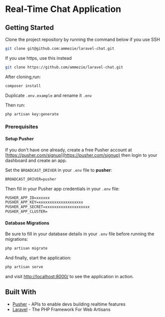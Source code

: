 # Real-Time Chat Application


## Getting Started

Clone the project repository by running the command below if you use SSH

```bash
git clone git@github.com:ammezie/laravel-chat.git
```

If you use https, use this instead

```bash
git clone https://github.com/ammezie/laravel-chat.git
```

After cloning,run:

```bash
composer install
```

Duplicate `.env.example` and rename it `.env`

Then run:

```bash
php artisan key:generate
```

### Prerequisites

#### Setup Pusher

If you don't have one already, create a free Pusher account at [https://pusher.com/signup](https://pusher.com/signup) then login to your dashboard and create an app.

Set the `BROADCAST_DRIVER` in your `.env` file to **pusher**:

```txt
BROADCAST_DRIVER=pusher
```

Then fill in your Pusher app credentials in your `.env` file:

```txt
PUSHER_APP_ID=xxxxxx
PUSHER_APP_KEY=xxxxxxxxxxxxxxxxxxxx
PUSHER_APP_SECRET=xxxxxxxxxxxxxxxxxxxx
PUSHER_APP_CLUSTER=
```

#### Database Migrations

Be sure to fill in your database details in your `.env` file before running the migrations:

```bash
php artisan migrate
```

And finally, start the application:

```bash
php artisan serve
```

and visit [http://localhost:8000/](http://localhost:8000/) to see the application in action.

## Built With

* [Pusher](https://pusher.com/) - APIs to enable devs building realtime features
* [Laravel](https://laravel.com) - The PHP Framework For Web Artisans
